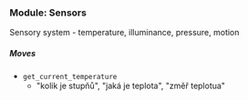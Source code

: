 ### Module: Sensors

Sensory system - temperature, illuminance, pressure, motion

##### Moves
* ```get_current_temperature```
    * "kolik je stupňů", "jaká je teplota", "změř teplotua"